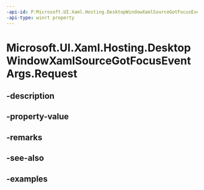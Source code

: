 ```yaml
---
-api-id: P:Microsoft.UI.Xaml.Hosting.DesktopWindowXamlSourceGotFocusEventArgs.Request
-api-type: winrt property
---
```


# Microsoft.UI.Xaml.Hosting.DesktopWindowXamlSourceGotFocusEventArgs.Request

<!--
public Microsoft.UI.Xaml.Hosting.XamlSourceFocusNavigationRequest Request { get; }
-->


## -description

## -property-value

## -remarks

## -see-also

## -examples


